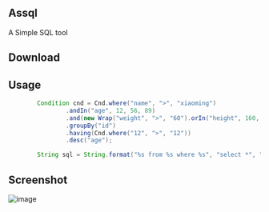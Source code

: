 ## Assql
A Simple SQL tool

## Download

## Usage
```java
        Condition cnd = Cnd.where("name", ">", "xiaoming")
                .andIn("age", 12, 56, 89)
                .and(new Wrap("weight", ">", "60").orIn("height", 160, 170, 180))
                .groupBy("id")
                .having(Cnd.where("12", ">", "12"))
                .desc("age");

        String sql = String.format("%s from %s where %s", "select *", "tableName", cnd.toSql());
```

## Screenshot
![image](http://7xs6lq.com1.z0.glb.clouddn.com/AsSQL.png)